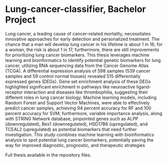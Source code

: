 # Lung-cancer-classifier, Bachelor Project
Lung cancer, a leading cause of cancer-related mortality, necessitates innovative approaches for early detection and personalized treatment. The chance that a man will
develop lung cancer in his lifetime is about 1 in 16; for a woman, the risk is about 1 in
17, furthermore, there are still improvements for prioritizing lung cancer biomarkers.
This thesis leverages machine learning and bioinformatics to identify potential genetic
biomarkers for lung cancer, utilizing RNA sequencing data from the Cancer Genome Atlas (TCGA). A differential expression analysis of 598 samples (539 cancer samples and
59 control normal tissues) revealed 515 differentially expressed genes (DEGs). Gene set
enrichment analysis of these DEGs highlighted significant enrichment in pathways like
neuroactive ligand-receptor interaction and diseases like thrombophilia, suggesting their
different roles in lung cancer biology. Machine learning models, including Random Forest
and Support Vector Machines, were able to effectively predict cancer samples, achieving
94 percent accuracy for RF and 100 percent accuracy for SVM; furthermore, variable importance analysis, along with STRING Network database, pinpointed genes such as ALPP
(downregulated), Bex1 (downregulated), HSD17B6 (upregulated), and TCEAL2 (upregulated) as potential biomarkers that need further investigation. This study combines
machine learning with bioinformatics analysis to spot potential lung cancer biomarkers,
potentially paving the way for improved diagnostic, prognostic, and therapeutic strategies

Full thesis available in the repository files.
